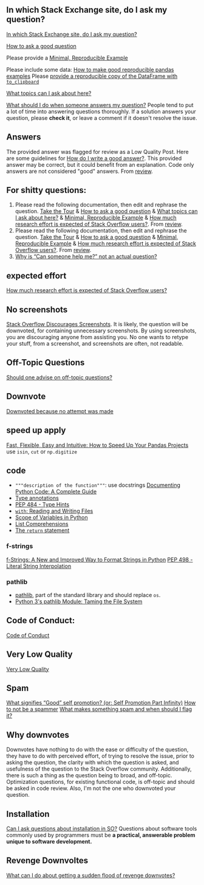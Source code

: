 ## In which Stack Exchange site, do I ask my question?
[In which Stack Exchange site, do I ask my question?](https://meta.stackexchange.com/questions/129598/which-computer-science-programming-stack-exchange-sites-do-i-post-on)

[How to ask a good question](https://stackoverflow.com/help/how-to-ask)

Please provide a [Minimal, Reproducible Example](https://stackoverflow.com/help/minimal-reproducible-example)

Please include some data: [How to make good reproducible pandas examples](https://stackoverflow.com/questions/20109391/how-to-make-good-reproducible-pandas-examples)
Please [provide a reproducible copy of the DataFrame with `to_clipboard`](https://stackoverflow.com/questions/52413246/provide-a-reproducible-copy-of-the-dataframe-with-to-clipboard/52413247#52413247)


[What topics can I ask about here?](https://stackoverflow.com/help/on-topic)

[What should I do when someone answers my question?](https://stackoverflow.com/help/someone-answers)  People tend to put a lot of time into answering questions thoroughly.  If a solution answers your question, please **check it**, or leave a comment if it doesn't resolve the issue.

## Answers
The provided answer was flagged for review as a Low Quality Post.  Here are some guidelines for [How do I write a good answer?](https://stackoverflow.com/help/how-to-answer).  This provided answer may be correct, but it could benefit from an explanation.  Code only answers are not considered "good" answers.  From [review](https://stackoverflow.com/review).

## For shitty questions:
1. Please read the following documentation, then edit and rephrase the question.  [Take the Tour](https://stackoverflow.com/tour) & [How to ask a good question](https://stackoverflow.com/help/how-to-ask) & [What topics can I ask about here?](https://stackoverflow.com/help/on-topic) & [Minimal, Reproducible Example](https://stackoverflow.com/help/minimal-reproducible-example) & [How much research effort is expected of Stack Overflow users?](https://meta.stackoverflow.com/questions/261592/how-much-research-effort-is-expected-of-stack-overflow-users).  From [review](https://stackoverflow.com/review).
2. Please read the following documentation, then edit and rephrase the question.  [Take the Tour](https://stackoverflow.com/tour) & [How to ask a good question](https://stackoverflow.com/help/how-to-ask) & [Minimal, Reproducible Example](https://stackoverflow.com/help/minimal-reproducible-example) & [How much research effort is expected of Stack Overflow users?](https://meta.stackoverflow.com/questions/261592/how-much-research-effort-is-expected-of-stack-overflow-users).  From [review](https://stackoverflow.com/review).
3. [Why is “Can someone help me?” not an actual question?](https://meta.stackoverflow.com/questions/284236/why-is-can-someone-help-me-not-an-actual-question)

## expected effort
[How much research effort is expected of Stack Overflow users?](https://meta.stackoverflow.com/questions/261592/how-much-research-effort-is-expected-of-stack-overflow-users)

## No screenshots
[Stack Overflow Discourages Screenshots](https://meta.stackoverflow.com/questions/303812/discourage-screenshots-of-code-and-or-errors).  It is likely, the question will be downvoted, for containing unnecessary screenshots.  By using screenshots, you are discouraging anyone from assisting you.  No one wants to retype your stuff, from a screenshot, and screenshots are often, not readable.

## Off-Topic Questions
[Should one advise on off-topic questions?](https://meta.stackoverflow.com/questions/276572/should-one-advise-on-off-topic-questions)

## Downvote
[Downvoted because no attempt was made](http://idownvotedbecau.se/noattempt/)

## speed up apply
[Fast, Flexible, Easy and Intuitive: How to Speed Up Your Pandas Projects](https://realpython.com/fast-flexible-pandas/) use `isin`, `cut` or `np.digitize`

## code
 - `"""description of the function"""`: use docstrings [Documenting Python Code: A Complete Guide](https://realpython.com/documenting-python-code/)
 - [Type annotations](https://realpython.com/python-type-checking/#annotations)
 - [PEP 484 - Type Hints](https://www.python.org/dev/peps/pep-0484/)
 - [`with`: Reading and Writing Files](https://docs.python.org/3/tutorial/inputoutput.html#reading-and-writing-files)
 - [Scope of Variables in Python](https://www.datacamp.com/community/tutorials/scope-of-variables-python)
 - [List Comprehensions](https://docs.python.org/3/tutorial/datastructures.html#list-comprehensions)
 - [The `return` statement](https://docs.python.org/3/reference/simple_stmts.html?highlight=return#the-return-statement)
### f-strings
[f-Strings: A New and Improved Way to Format Strings in Python](https://realpython.com/python-f-strings/#f-strings-a-new-and-improved-way-to-format-strings-in-python)
[PEP 498 - Literal String Interpolation](https://www.python.org/dev/peps/pep-0498/)
### pathlib
 - [pathlib](https://docs.python.org/3/library/pathlib.html), part of the standard library and should replace `os`.
 - [Python 3's pathlib Module: Taming the File System](https://realpython.com/python-pathlib/)
 
## Code of Conduct:
[Code of Conduct](https://stackoverflow.com/conduct)
 
## Very Low Quality
[Very Low Quality](https://meta.stackoverflow.com/questions/265573/am-i-misusing-the-very-low-quality-flag/265764#265764)
 
## Spam
[What signifies “Good” self promotion? (or: Self Promotion Part Infinity)](https://meta.stackexchange.com/questions/182212/what-signifies-good-self-promotion-or-self-promotion-part-infinity)
[How to not be a spammer](https://stackoverflow.com/help/promotion)
[What makes something spam and when should I flag it?](https://meta.stackexchange.com/questions/58032/what-are-the-spam-and-rude-or-abusive-offensive-flags-and-how-do-they-wor/58035#58035)
 
## Why downvotes
Downvotes have nothing to do with the ease or difficulty of the question, they have to do with perceived effort, of trying to resolve the issue, prior to asking the question, the clarity with which the question is asked, and usefulness of the question to the Stack Overflow community. Additionally, there is such a thing as the question being to broad, and off-topic. Optimization questions, for existing functional code, is off-topic and should be asked in code review. Also, I'm not the one who downvoted your question.
 
## Installation
[Can I ask questions about installation in SO?](https://meta.stackoverflow.com/questions/338203/can-i-ask-questions-about-installation-in-so) Questions about software tools commonly used by programmers must be **a practical, answerable problem unique to software development.**

## Revenge Downvoltes
[What can I do about getting a sudden flood of revenge downvotes?](https://meta.stackexchange.com/questions/212332/what-should-you-do-if-youre-serial-downvoted-it-isnt-automatically-reversed/212339#212339)